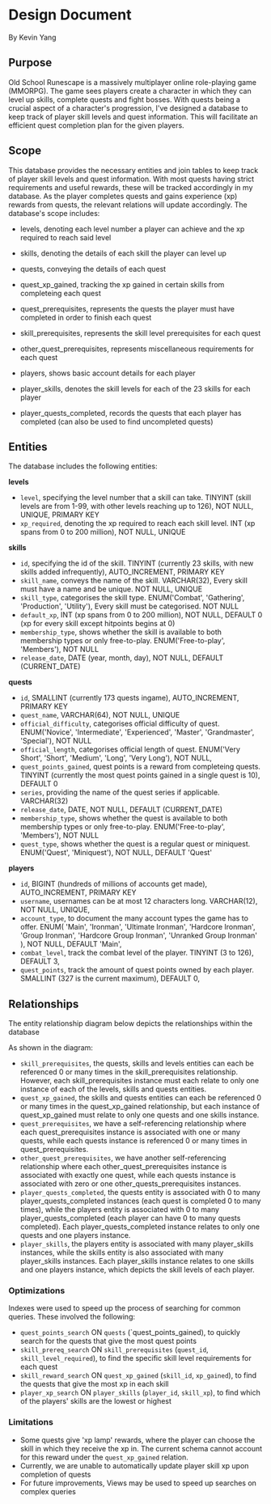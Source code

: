 # Design Document



By Kevin Yang





## Purpose



Old School Runescape is a massively multiplayer online role-playing game (MMORPG). The game sees players create a character in which they can level up skills, complete quests and fight bosses. With quests being a crucial aspect of a character's progression, I've designed a database to keep track of player skill levels and quest information. This will facilitate an efficient quest completion plan for the given players.



## Scope



This database provides the necessary entities and join tables to keep track of player skill levels and quest information. With most quests having strict requirements and useful rewards, these will be tracked accordingly in my database. As the player completes quests and gains experience (xp) rewards from quests, the relevant relations will update accordingly. The database's scope includes:



* levels, denoting each level number a player can achieve and the xp required to reach said level
* skills, denoting the details of each skill the player can level up



* quests, conveying the details of each quest
* quest_xp_gained, tracking the xp gained in certain skills from completeing each quest
* quest_prerequisites, represents the quests the player must have completed in order to finish each quest
* skill_prerequisites, represents the skill level prerequisites for each quest
* other_quest_prerequisites, represents miscellaneous requirements for each quest



* players, shows basic account details for each player
* player_skills, denotes the skill levels for each of the 23 skills for each player
* player_quests_completed, records the quests that each player has completed (can also be used to find uncompleted quests)







## Entities



The database includes the following entities:



**levels**

* `level`, specifying the level number that a skill can take. TINYINT (skill levels are from 1-99, with other levels reaching up to 126), NOT NULL, UNIQUE, PRIMARY KEY
* `xp_required`, denoting the xp required to reach each skill level. INT (xp spans from 0 to 200 million), NOT NULL, UNIQUE



**skills**

* `id`, specifying the id of the skill. TINYINT (currently 23 skills, with new skills added infrequently), AUTO_INCREMENT, PRIMARY KEY
* `skill_name`, conveys the name of the skill. VARCHAR(32), Every skill must have a name and be unique. NOT NULL, UNIQUE
* `skill_type`, categorises the skill type. ENUM('Combat', 'Gathering', 'Production', 'Utility'), Every skill must be categorised. NOT NULL
* `default_xp`, INT (xp spans from 0 to 200 million), NOT NULL, DEFAULT 0 (xp for every skill except hitpoints begins at 0)
* `membership_type`, shows whether the skill is available to both membership types or only free-to-play. ENUM('Free-to-play', 'Members'), NOT NULL
* `release_date`, DATE (year, month, day), NOT NULL, DEFAULT (CURRENT_DATE)



**quests**

* `id`, SMALLINT (currently 173 quests ingame), AUTO_INCREMENT, PRIMARY KEY
* `quest_name`, VARCHAR(64), NOT NULL, UNIQUE
* `official_difficulty`, categorises official difficulty of quest. ENUM('Novice', 'Intermediate', 'Experienced', 'Master', 'Grandmaster', 'Special'), NOT NULL
* `official_length`, categorises official length of quest. ENUM('Very Short', 'Short', 'Medium', 'Long', 'Very Long'), NOT NULL,
* `quest_points_gained`, quest points is a reward from completeing quests. TINYINT (currently the most quest points gained in a single quest is 10), DEFAULT 0
* `series`, providing the name of the quest series if applicable. VARCHAR(32)
* `release_date`, DATE, NOT NULL, DEFAULT (CURRENT_DATE)
* `membership_type`, shows whether the quest is available to both membership types or only free-to-play. ENUM('Free-to-play', 'Members'), NOT NULL
* `quest_type`, shows whether the quest is a regular quest or miniquest. ENUM('Quest', 'Miniquest'), NOT NULL, DEFAULT 'Quest'



**players**

* `id`, BIGINT (hundreds of millions of accounts get made), AUTO_INCREMENT, PRIMARY KEY
* `username`, usernames can be at most 12 characters long. VARCHAR(12), NOT NULL, UNIQUE,
* `account_type`, to document the many account types the game has to offer. ENUM(
  'Main', 'Ironman', 'Ultimate Ironman', 'Hardcore Ironman', 'Group Ironman',
  'Hardcore Group Ironman', 'Unranked Group Ironman'
  ), NOT NULL, DEFAULT 'Main',
* `combat_level`, track the combat level of the player. TINYINT (3 to 126), DEFAULT 3,
* `quest_points`, track the amount of quest points owned by each player. SMALLINT (327 is the current maximum), DEFAULT 0,





## Relationships



The entity relationship diagram below depicts the relationships within the database



As shown in the diagram:

* `skill_prerequisites`, the quests, skills and levels entities can each be referenced 0 or many times in the skill_prerequisites relationship. However, each skill_prerequisites instance must each relate to only one instance of each of the levels, skills and quests entities.
* `quest_xp_gained`, the skills and quests entities can each be referenced 0 or many times in the quest_xp_gained relationship, but each instance of quest_xp_gained must relate to only one quests and one skills instance.
* `quest_prerequisites`, we have a self-referencing relationship where each quest_prerequisites instance is associated with one or many quests, while each quests instance is referenced 0 or many times in quest_prerequisites.
* `other_quest_prerequisites`, we have another self-referencing relationship where each other_quest_prerequisites instance is associated with exactly one quest, while each quests instance is associated with zero or one other_quests_prerequisites instances.
* `player_quests_completed`, the quests entity is associated with 0 to many player_quests_completed instances (each quest is completed 0 to many times), while the players entity is associated with 0 to many player_quests_completed (each player can have 0 to many quests completed). Each player_quests_completed instance relates to only one quests and one players instance.
* `player_skills`, the players entity is associated with many player_skills instances, while the skills entity is also associated with many player_skills instances. Each player_skills instance relates to one skills and one players instance, which depicts the skill levels of each player.







### Optimizations



Indexes were used to speed up the process of searching for common queries. These involved the following:

* `quest_points_search` ON `quests` (`quest_points_gained), to quickly search for the quests that give the most quest points
* `skill_prereq_search` ON `skill_prerequisites` (`quest_id`, `skill_level_required`), to find the specific skill level requirements for each quest
* `skill_reward_search` ON `quest_xp_gained` (`skill_id`, `xp_gained`), to find the quests that give the most xp in each skill
* `player_xp_search` ON `player_skills` (`player_id`, `skill_xp`), to find which of the players' skills are the lowest or highest



### Limitations



* Some quests give 'xp lamp' rewards, where the player can choose the skill in which they receive the xp in. The current schema cannot account for this reward under the `quest_xp_gained` relation.
* Currently, we are unable to automatically update player skill xp upon completion of quests
* For future improvements, Views may be used to speed up searches on complex queries
